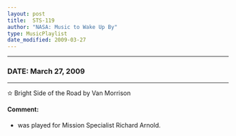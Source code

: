 ```yaml
---
layout: post
title:  STS-119
author: "NASA: Music to Wake Up By"
type: MusicPlaylist
date_modified: 2009-03-27
---
```


----
### DATE: March 27, 2009
----
✫ Bright Side of the Road by Van Morrison

#### Comment:
* was played for Mission Specialist Richard Arnold.
